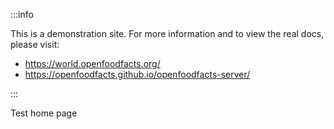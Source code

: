 :::info

This is a demonstration site. For more information and to view the real docs, please visit:

- https://world.openfoodfacts.org/
- https://openfoodfacts.github.io/openfoodfacts-server/

:::

Test home page
